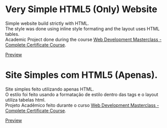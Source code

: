 # Very Simple HTML5 (Only) Website
<p>Simple website build strictly with HTML.<br>
The style was done using inline style formating and the layout uses HTML tables.<br>
Academic Project done during the course <a href="https://www.udemy.com/course/web-development-masterclass-complete-certificate-course/">Web Development Masterclass - Complete Certificate Course</a>.</p>
<a href="https://marcelo-maeda-jr.github.io/htmlwebsite/">Preview</a>

# Site Simples com HTML5 (Apenas).
<p>Site simples feito utilizando apenas HTML.<br>
  O estilo foi feito usando a formatação de estilo dentro das tags e o layout utiliza tabelas html.<br>
Projeto Acadêmico feito durante o curso <a href="https://www.udemy.com/course/web-development-masterclass-complete-certificate-course/">Web Development Masterclass - Complete Certificate Course</a>.</p>
<a href="https://marcelo-maeda-jr.github.io/htmlwebsite/">Preview</a>
